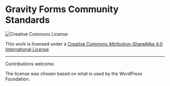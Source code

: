 # Gravity Forms Community Standards

![Creative Commons License](https://i.creativecommons.org/l/by-sa/4.0/88x31.png) 

This work is licensed under a [Creative Commons Attribution-ShareAlike 4.0 International License](http://creativecommons.org/licenses/by-sa/4.0/)

***

Contributions welcome.

The license was chosen based on what is used by the WordPress Foundation.